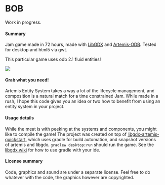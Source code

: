 BOB
====

Work in progress.

#### Summary
Jam game made in 72 hours, made with [LibGDX](https://github.com/libgdx/libgdx) and [Artemis-ODB](https://github.com/junkdog/artemis-odb). Tested for desktop and html5 via gwt.

This particular game uses odb 2.1 fluid entities!

![](https://static.jam.vg/raw/64d/z/22bc3.png)

#### Grab what you need!
Artemis Entity System takes a way a lot of the lifecycle management, and composition is a natural match for a time constrained Jam. While made in a rush, I hope this code gives you an idea or two how to benefit from using an entity system in your project.

#### Usage details
While the meat is with peeking at the systems and components, you might like to compile the game!
The project was created on top of [libgdx-artemis-quickstart](https://github.com/DaanVanYperen/libgdx-artemis-quickstart), which uses gradle for build automation, and snapshot versions of artemis and libgdx. ```gradlew desktop:run``` should run the game. See the [libgdx wiki](https://github.com/libgdx/libgdx/wiki) for how to use gradle with your ide.

#### License summary
Code, graphics and sound are under a separate license. Feel free to do whatever with the code, the graphics however are copyrighted.